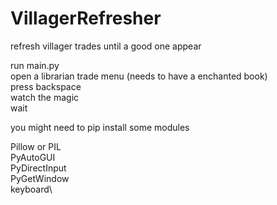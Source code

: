 # VillagerRefresher
refresh villager trades until a good one appear

run main.py\
open a librarian trade menu (needs to have a enchanted book)\
press backspace\
watch the magic\
wait

you might need to pip install some modules

Pillow or PIL\
PyAutoGUI\
PyDirectInput\
PyGetWindow\
keyboard\
